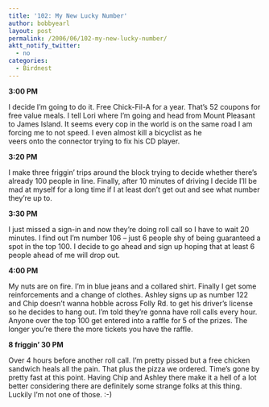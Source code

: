 ```yaml
---
title: '102: My New Lucky Number'
author: bobbyearl
layout: post
permalink: /2006/06/102-my-new-lucky-number/
aktt_notify_twitter:
  - no
categories:
  - Birdnest
---
```

**3:00 PM**

I decide I&#8217;m going to do it. Free Chick-Fil-A for a year. That&#8217;s 52 coupons for free value meals. I tell Lori where I&#8217;m going and head from Mount Pleasant to James Island. It seems every cop in the world is on the same road I am forcing me to not speed. I even almost kill a bicyclist as he  
veers onto the connector trying to fix his CD player.

**3:20 PM**

I make three friggin&#8217; trips around the block trying to decide whether there&#8217;s already 100 people in line. Finally, after 10 minutes of driving I decide I&#8217;ll be mad at myself for a long time if I at least don&#8217;t get out and see what number they&#8217;re up to.

**3:30 PM**

I just missed a sign-in and now they&#8217;re doing roll call so I have to wait 20 minutes. I find out I&#8217;m number 106 &#8211; just 6 people shy of being guaranteed a spot in the top 100. I decide to go ahead and sign up hoping that at least 6 people ahead of me will drop out.

**4:00 PM**

My nuts are on fire. I&#8217;m in blue jeans and a collared shirt. Finally I get some reinforcements and a change of clothes. Ashley signs up as number 122 and Chip doesn&#8217;t wanna hobble across Folly Rd. to get his driver&#8217;s license so he decides to hang out. I&#8217;m told they&#8217;re gonna have roll calls every hour. Anyone over the top 100 get entered into a raffle for 5 of the prizes. The longer you&#8217;re there the more tickets you have the raffle.

**8 friggin&#8217; 30 PM**

Over 4 hours before another roll call. I&#8217;m pretty pissed but a free chicken  
sandwich heals all the pain. That plus the pizza we ordered. Time&#8217;s gone by pretty fast at this point. Having Chip and Ashley there make it a hell of a lot better considering there are definitely some strange folks at this thing. Luckily I&#8217;m not one of those.  :-)
